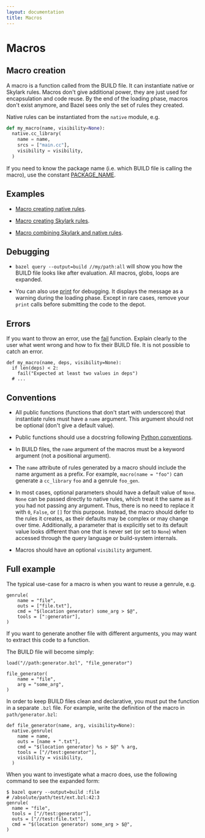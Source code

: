 ```yaml
---
layout: documentation
title: Macros
---
```

# Macros

## Macro creation

A macro is a function called from the BUILD file. It can instantiate native
or Skylark rules. Macros don't give additional power, they are just used for
encapsulation and code reuse. By the end of the loading phase, macros don't
exist anymore, and Bazel sees only the set of rules they created.

Native rules can be instantiated from the `native` module, e.g.

```python
def my_macro(name, visibility=None):
  native.cc_library(
    name = name,
    srcs = ["main.cc"],
    visibility = visibility,
  )
```

If you need to know the package name (i.e. which BUILD file is calling the
macro), use the constant [PACKAGE_NAME](lib/globals.html#PACKAGE_NAME).

## Examples

* [Macro creating native rules](cookbook.md#macro_native).

* [Macro creating Skylark rules](cookbook.md#macro_skylark).

* [Macro combining Skylark and native rules](cookbook.md#macro_compound).

## Debugging

* `bazel query --output=build //my/path:all` will show you how the BUILD
file looks like after evaluation. All macros, globs, loops are expanded.

* You can also use [print](lib/globals.html#print) for debugging. It displays
the message as a warning during the loading phase. Except in rare cases, remove
your `print` calls before submitting the code to the depot.

## Errors

If you want to throw an error, use the [fail](lib/globals.html#fail) function.
Explain clearly to the user what went wrong and how to fix their BUILD file. It
is not possible to catch an error.

```
def my_macro(name, deps, visibility=None):
  if len(deps) < 2:
    fail("Expected at least two values in deps")
  # ...
```

## Conventions

* All public functions (functions that don't start with underscore) that
instantiate rules must have a `name` argument. This argument should not be
optional (don't give a default value).

* Public functions should use a docstring following [Python
  conventions](https://google-styleguide.googlecode.com/svn/trunk/pyguide.html?showone=Comments#Comments).

* In BUILD files, the `name` argument of the macros must be a keyword
  argument (not a positional argument).

* The `name` attribute of rules generated by a macro should include the name
  argument as a prefix. For example, `macro(name = "foo")` can generate a
  `cc_library` `foo` and a genrule `foo_gen`.

* In most cases, optional parameters should have a default value of `None`.
  `None` can be passed directly to native rules, which treat it the same as if
  you had not passing any argument. Thus, there is no need to replace it with
  `0`, `False`, or `[]` for this purpose. Instead, the macro should defer to the
  rules it creates, as their defaults may be complex or may change over time.
  Additionally, a parameter that is explicitly set to its default value looks
  different than one that is never set (or set to `None`) when accessed through
  the query language or build-system internals.

* Macros should have an optional `visibility` argument.

## Full example

The typical use-case for a macro is when you want to reuse a genrule, e.g.

```
genrule(
    name = "file",
    outs = ["file.txt"],
    cmd = "$(location generator) some_arg > $@",
    tools = [":generator"],
)
```

If you want to generate another file with different arguments, you may want to
extract this code to a function.

The BUILD file will become simply:

```
load("//path:generator.bzl", "file_generator")

file_generator(
    name = "file",
    arg = "some_arg",
)
```

In order to keep BUILD files clean and declarative, you must put the function in
a separate `.bzl` file. For example, write the definition of the macro in
`path/generator.bzl`:

```
def file_generator(name, arg, visibility=None):
  native.genrule(
    name = name,
    outs = [name + ".txt"],
    cmd = "$(location generator) %s > $@" % arg,
    tools = ["//test:generator"],
    visibility = visibility,
  )
```

When you want to investigate what a macro does, use the following command to
see the expanded form:

```
$ bazel query --output=build :file
# /absolute/path/test/ext.bzl:42:3
genrule(
  name = "file",
  tools = ["//test:generator"],
  outs = ["//test:file.txt"],
  cmd = "$(location generator) some_arg > $@",
)
```

